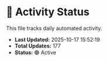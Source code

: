 # 🤖 Activity Status

This file tracks daily automated activity.

- **Last Updated:** 2025-10-17 15:52:19
- **Total Updates:** 177
- **Status:** 🟢 Active
